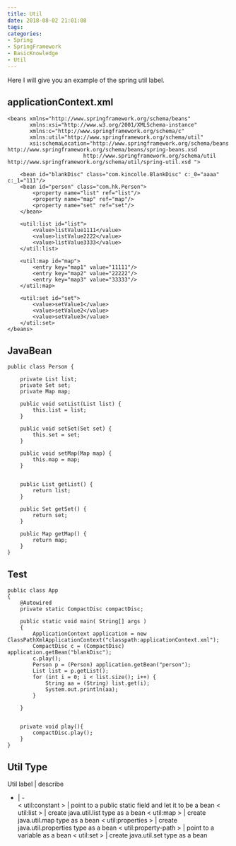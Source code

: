 ```yaml
---
title: Util
date: 2018-08-02 21:01:08
tags:
categories:
- Spring
- SpringFramework
- BasicKnowledge
- Util
---
```


Here I will give you an example of the spring util label.
 
## applicationContext.xml

	<beans xmlns="http://www.springframework.org/schema/beans"
	       xmlns:xsi="http://www.w3.org/2001/XMLSchema-instance"
	       xmlns:c="http://www.springframework.org/schema/c"
	       xmlns:util="http://www.springframework.org/schema/util"
	       xsi:schemaLocation="http://www.springframework.org/schema/beans http://www.springframework.org/schema/beans/spring-beans.xsd
	                        http://www.springframework.org/schema/util http://www.springframework.org/schema/util/spring-util.xsd ">
	
	    <bean id="blankDisc" class="com.kincolle.BlankDisc" c:_0="aaaa" c:_1="111"/>
	    <bean id="person" class="com.hk.Person">
	        <property name="list" ref="list"/>
	        <property name="map" ref="map"/>
	        <property name="set" ref="set"/>
	    </bean>
	
	    <util:list id="list">
	        <value>listValue1111</value>
	        <value>listValue2222</value>
	        <value>listValue3333</value>
	    </util:list>
	
	    <util:map id="map">
	        <entry key="map1" value="11111"/>
	        <entry key="map2" value="22222"/>
	        <entry key="map3" value="33333"/>
	    </util:map>
	
	    <util:set id="set">
	        <value>setValue1</value>
	        <value>setValue2</value>
	        <value>setValue3</value>
	    </util:set>
	</beans>


## JavaBean

	public class Person {
	
	    private List list;
	    private Set set;
	    private Map map;
		
	    public void setList(List list) {
	        this.list = list;
	    }
	
	    public void setSet(Set set) {
	        this.set = set;
	    }
	
	    public void setMap(Map map) {
	        this.map = map;
	    }
	
	
	    public List getList() {
	        return list;
	    }
	
	    public Set getSet() {
	        return set;
	    }
	
	    public Map getMap() {
	        return map;
	    }
	}

## Test

	public class App 
	{
	    @Autowired
	    private static CompactDisc compactDisc;
	
	    public static void main( String[] args )
	    {
	        ApplicationContext application = new ClassPathXmlApplicationContext("classpath:applicationContext.xml");
	        CompactDisc c = (CompactDisc) application.getBean("blankDisc");
	        c.play();
	        Person p = (Person) application.getBean("person");
	        List list = p.getList();
	        for (int i = 0; i < list.size(); i++) {
	            String aa = (String) list.get(i);
	            System.out.println(aa);
	        }
	
	    }
	
	
	    private void play(){
	        compactDisc.play();
	    }
	}

## Util Type

Util label | describe 
- | -  
&lt; util:constant &gt; | point to a public static field and let it to be a bean 
&lt; util:list &gt; | create java.util.list type as a bean 
&lt; util:map &gt; | create java.util.map type as a bean
&lt; util:properties &gt; | create java.util.properties type as a bean
&lt; util:property-path &gt; | point to a variable as a bean
&lt; util:set &gt; | create java.util.set type as a bean
